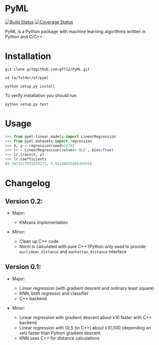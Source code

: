 PyML
====
[![Build Status](https://travis-ci.org/gf712/PyML.svg?branch=dev)](https://travis-ci.org/gf712/PyML)
[![Coverage Status](https://coveralls.io/repos/github/gf712/PyML/badge.svg)](https://coveralls.io/github/gf712/PyML)

PyML is a Python package with machine learning algorithms written in Python and C/C++.

Installation
============
`git clone git@github.com:gf712/PyML.git`

`cd to/folder/of/pyml`

`python setup.py install`

To verify installation you should run:

`python setup.py test`

Usage
=====
```python
>>> from pyml.linear_models import LinearRegression
>>> from pyml.datasets import regression
>>> X, y = regression(seed=1970)
>>> lr = LinearRegression(solver='OLS', bias=True)
>>> lr.train(X, y)
>>> lr.coefficients
[0.3011617891659273, 0.9428803588636959]
```

Changelog
=========
## Version 0.2:
 - Major:
    - KMeans implementation
    
 - Minor:
    - Clean up C++ code
    - Norm is calculated with pure C++ (Python only used to provide `euclidean_distance` and `manhattan_distance` interface

## Version 0.1:
 - Major:
    - Linear regression (with gradient descent and ordinary least square)
    - KNN, both regressor and classifier
    - C++ backend
    
 - Minor:
    - Linear regression with gradient descent about x10 faster with C++ backend
    - Linear regression with OLS (in C++) about x10,000 (depending on set) faster than Python gradient descent
    - KNN uses C++ for distance calculations